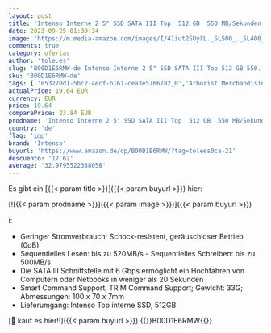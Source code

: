```yaml
---
layout: post
title: 'Intenso Interne 2 5" SSD SATA III Top  512 GB  550 MB/Sekunden  Schwarz'
date: 2023-09-25 01:39:34
image: 'https://m.media-amazon.com/images/I/41iut2SUyXL._SL500_._SL400_.jpg'
comments: true
category: ofertas
author: 'tole.es'
slug: 'B00D1E6RMW-de Intenso Interne 2 5" SSD SATA III Top 512 GB 550...'
sku: 'B00D1E6RMW-de'
tags: [ '853270d1-5bc2-4ecf-b161-cea3e5766782_0','Arborist Merchandising Root','Computer & Zubehör','Computer & Zubehör: Produkte mit Umwelt-Label','Custom Stores','Datenspeicher','Interne SSD','Interne Solid State Drives','Interner Speicher','Komponenten','PC-Gaming','Preishits','Self Service','Special Features Stores','a4cbee59-f823-40fe-831a-7de64f655f6f_0','a4cbee59-f823-40fe-831a-7de64f655f6f_1301','a4cbee59-f823-40fe-831a-7de64f655f6f_701','intenso','🇩🇪', ]
actualPrice: 19.64 EUR
currency: EUR
price: 19.64
comparePrice: 23.84 EUR
prodname: 'Intenso Interne 2 5" SSD SATA III Top  512 GB  550 MB/Sekunden  Schwarz'
country: 'de'
flag: '🇩🇪'
brand: 'Intenso'
buyurl: 'https://www.amazon.de/dp/B00D1E6RMW/?tag=tolees0ca-21'
descuento: '17.62'
average: '32.9795522388058'
---
```


Es gibt ein [{{< param title >}}]({{< param buyurl >}}) hier:

[![{{< param prodname >}}]({{< param image >}})]({{< param buyurl >}})

ℹ️:

- Geringer Stromverbrauch; Schock-resistent, geräuschloser Betrieb (0dB)
- Sequentielles Lesen: bis zu 520MB/s - Sequentielles Schreiben: bis zu 500MB/s
- Die SATA III Schnittstelle mit 6 Gbps ermöglicht ein Hochfahren von Computern oder Netbooks in weniger als 20 Sekunden
- Smart Command Support, TRIM Command Support; Gewicht: 33G; Abmessungen: 100 x 70 x 7mm
- Lieferumgang: Intenso Top interne SSD, 512GB

[🛒 kauf es hier!!]({{< param buyurl >}})
{{<world>}}B00D1E6RMW{{</world>}}
